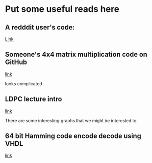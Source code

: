 # Put some useful reads here

## A redddit user's code:
[Link](https://www.reddit.com/r/Verilog/comments/182vyz2/synthesizable_matrix_multipicaiton/)

## Someone's 4x4 matrix multiplication code on GitHub
[link](https://github.com/vrishbhan/Matrix-Multiplication/blob/master/src/mat_mult.v)

looks complicated

## LDPC lecture intro
[link](https://www.jaist.ac.jp/~kurkoski/teaching/portfolio/uec_s05/S05-LDPC%20Lecture%201.pdf)

There are some interesting graphs that we might be interested to

## 64 bit Hamming code encode decode using VHDL
[link](https://www.iasj.net/iasj/download/0f7034a424de01d6)